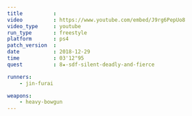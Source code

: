 ```yaml
---
title          :
video          : https://www.youtube.com/embed/J9rg6PepUo8
video_type     : youtube
run_type       : freestyle
platform       : ps4
patch_version  :
date           : 2018-12-29
time           : 03'12"95
quest          : 8★-sdf-silent-deadly-and-fierce

runners:
    - jin-furai

weapons:
    - heavy-bowgun
---
```

